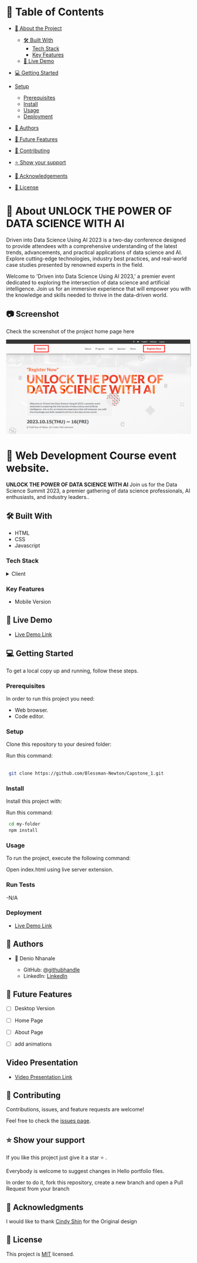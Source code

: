 # 📗 Table of Contents

- [📖 About the Project](#about-project)
  - [🛠 Built With](#built-with)
    - [Tech Stack](#tech-stack)
    - [Key Features](#key-features)
  - [🚀 Live Demo](#live-demo)
- [💻 Getting Started](#getting-started)
- [Setup](#setup)
  - [Prerequisites](#prerequisites)
  - [Install](#install)
  - [Usage](#usage)
  - [Deployment](#deployment)
- [👥 Authors](#authors)

- [🔭 Future Features](#future-features)

- [🤝 Contributing](#contributing)

- [⭐️ Show your support](#support)
 
- [🙏 Acknowledgements](#acknowledgements)

- [📝 License](#license)

# 📖 About UNLOCK THE POWER OF DATA SCIENCE WITH AI <a name="about-project"></a>

Driven into Data Science Using AI 2023 is a two-day conference designed to provide attendees with a comprehensive understanding of the latest trends, advancements, and practical applications of data science and AI. Explore cutting-edge technologies, industry best practices, and real-world case studies presented by renowned experts in the field.

Welcome to 'Driven into Data Science Using AI 2023,' a premier event dedicated to exploring the intersection of data science and artificial intelligence. Join us for an immersive experience that will empower you with the knowledge and skills needed to thrive in the data-driven world. 


## 📷 Screenshot <a name="screenshot"></a>
Check the screenshot of the project home page here

![UNLOCK THE POWER OF DATA SCIENCE WITH AI](./images/readme.PNG)
# 📖  Web Development Course event website. <a name="about-project"></a>

**UNLOCK THE POWER OF DATA SCIENCE WITH AI** Join us for the Data Science Summit 2023, a premier gathering of data science professionals, AI enthusiasts, and industry leaders..

## 🛠 Built With <a name="built-with"></a>

- HTML
- CSS
- Javascript

### Tech Stack <a name="tech-stack"></a>

<details>
    <summary>Client</summary>
        <ul>
            <li><a  href="https://developer.mozilla.org/en-US/docs/Web/HTML">HTML</a></li>
        </ul>
        <ul>
            <li><a  href="https://developer.mozilla.org/en-US/docs/Web/CSS">CSS</a></li>
        </ul>
</details>

### Key Features <a name="key-features"></a>

-  Mobile Version
## 🚀 Live Demo <a name="live-demo"></a>

- [Live Demo Link](https://blessman-newton.github.io/Capstone_1/about.html)

## 💻 Getting Started <a name="getting-started"></a>

To get a local copy up and running, follow these steps.

### Prerequisites

In order to run this project you need:

- Web browser.
- Code editor.


### Setup

Clone this repository to your desired folder:

Run this command: 

```sh

 git clone https://github.com/Blessman-Newton/Capstone_1.git
```
### Install

Install this project with:

Run this command:

```sh
 cd my-folder
 npm install
```
### Usage

To run the project, execute the following command:

Open index.html using live server extension.

### Run Tests

-N/A

### Deployment

- [Live Demo Link](https:/google.com/)

## 👥 Authors <a name="getting-started"></a>

- 👤 Denio Nhanale

    - GitHub: [@githubhandle](https://github.com/Blessman-Newton)
    - LinkedIn: [LinkedIn](https://www.linkedin.com/in/blessman-newton/)


## 🔭 Future Features <a name="future-features"></a>

- [ ] Desktop Version
- [ ] Home Page
- [ ] About Page
- [ ] add animations


##  Video Presentation <a name="live-demo"></a>

- [Video Presentation Link](https://www.loom.com/)

## 🤝 Contributing <a name="contributing"></a>

Contributions, issues, and feature requests are welcome!

Feel free to check the [issues page](../../issues/).

## ⭐️ Show your support <a name="support"></a>

If you like this project just give it a star ⭐️ .

Everybody is welcome to suggest changes in Hello portfolio files.

In order to do it, fork this repository, create a new branch and open a Pull Request from your branch

## 🙏 Acknowledgments <a name="acknowledgements"></a>

I would like to thank [Cindy Shin](https://www.behance.net/adagio07) for the Original design

## 📝 License <a name="license"></a>

This project is [MIT](./LICENSE.md) licensed.